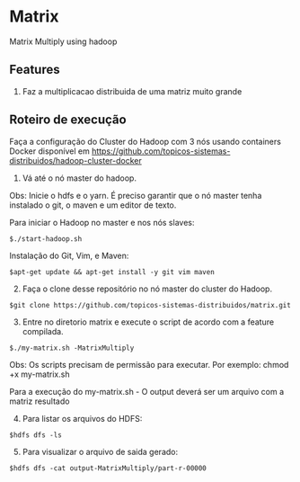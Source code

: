 # Matrix
Matrix Multiply using hadoop

Features
---
1. Faz a multiplicacao distribuida de uma matriz muito grande

Roteiro de execução
---
Faça a configuração do Cluster do Hadoop com 3 nós usando containers Docker disponível em https://github.com/topicos-sistemas-distribuidos/hadoop-cluster-docker

1. Vá até o nó master do hadoop. 

Obs: Inicie o hdfs e o yarn. É preciso garantir que o nó master tenha instalado o git, o maven e um editor de texto.  

Para iniciar o Hadoop no master e nos nós slaves:
```
$./start-hadoop.sh
```
Instalação do Git, Vim, e Maven:
```
$apt-get update && apt-get install -y git vim maven
```

2. Faça o clone desse repositório no nó master do cluster do Hadoop.
```
$git clone https://github.com/topicos-sistemas-distribuidos/matrix.git
```

3. Entre no diretorio matrix e execute o script de acordo com a feature compilada.
```
$./my-matrix.sh -MatrixMultiply
```
Obs: Os scripts precisam de permissão para executar. Por exemplo: chmod +x my-matrix.sh

Para a execução do my-matrix.sh - O output deverá ser um arquivo com a matriz resultado

4. Para listar os arquivos do HDFS:
```
$hdfs dfs -ls
```

5. Para visualizar o arquivo de saida gerado: 
```
$hdfs dfs -cat output-MatrixMultiply/part-r-00000
```
